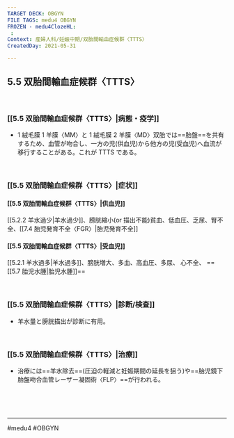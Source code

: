 ```yaml
---
TARGET DECK: OBGYN
FILE TAGS: medu4 OBGYN
FROZEN - medu4ClozeHL:
 : 
Context: 産婦人科/妊娠中期/双胎間輸血症候群〈TTTS〉
CreatedDay: 2021-05-31

---
```


## 5.5 双胎間輸血症候群〈TTTS〉

<br>

### [[5.5 双胎間輸血症候群〈TTTS〉|病態・疫学]]
* 1 絨毛膜 1 羊膜〈MM〉と 1 絨毛膜 2 羊膜〈MD〉双胎では==胎盤==を共有するため、血管が吻合し、一方の児(供血児)から他方の児(受血児)へ血流が移行することがある。これが TTTS である。
 
<!--ID: 1622523510677-->


<br>

### [[5.5 双胎間輸血症候群〈TTTS〉|症状]]
#### [[5.5 双胎間輸血症候群〈TTTS〉|供血児]]
[[5.2.2 羊水過少|羊水過少]]、膀胱縮小(or 描出不能)貧血、低血圧、乏尿、腎不全、[[7.4 胎児発育不全〈FGR〉|胎児発育不全]]
#### [[5.5 双胎間輸血症候群〈TTTS〉|受血児]]
[[5.2.1 羊水過多|羊水過多]]、膀胱増大、多血、高血圧、多尿、 心不全、 ==[[5.7 胎児水腫|胎児水腫]]==
<!--ID: 1622523510683-->


<br>

### [[5.5 双胎間輸血症候群〈TTTS〉|診断/検査]]
* 羊水量と膀胱描出が診断に有用。

<br>

### [[5.5 双胎間輸血症候群〈TTTS〉|治療]]
* 治療には==羊水除去==(圧迫の軽減と妊娠期間の延長を狙う)や==胎児鏡下胎盤吻合血管レーザー凝固術〈FLP〉==が行われる。
<!--ID: 1622523510691-->


<br><br><br>

---
#medu4 #OBGYN
